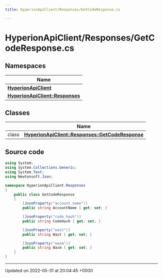 ```yaml
---
title: HyperionApiClient/Responses/GetCodeResponse.cs

---
```


# HyperionApiClient/Responses/GetCodeResponse.cs



## Namespaces

| Name           |
| -------------- |
| **[HyperionApiClient](/Namespaces/namespace_hyperion_api_client.md)**  |
| **[HyperionApiClient::Responses](/Namespaces/namespace_hyperion_api_client_1_1_responses.md)**  |

## Classes

|                | Name           |
| -------------- | -------------- |
| class | **[HyperionApiClient::Responses::GetCodeResponse](/Classes/class_hyperion_api_client_1_1_responses_1_1_get_code_response.md)**  |




## Source code

```csharp
using System;
using System.Collections.Generic;
using System.Text;
using Newtonsoft.Json;

namespace HyperionApiClient.Responses
{
    public class GetCodeResponse
    {
        [JsonProperty("account_name")]
        public string AccountName { get; set; }

        [JsonProperty("code_hash")]
        public string CodeHash { get; set; }

        [JsonProperty("wast")]
        public string Wast { get; set; }

        [JsonProperty("wasm")]
        public string Wasm { get; set; }
    }
}
```


-------------------------------

Updated on 2022-05-31 at 20:04:45 +0000
